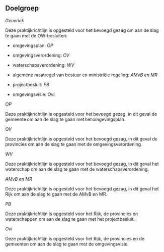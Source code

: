 Doelgroep
---------

*Generiek*

Deze praktijkrichtlijn is opgesteld voor het bevoegd gezag om aan de slag te
gaan met de OW-besluiten:

-   omgevingsplan: *OP*

-   omgevingsverordening: *OV*

-   waterschapsverordening: *WV*

-   algemene maatregel van bestuur en ministriële regeling: *AMvB en MR*

-   projectbesluit: *PB*

-   omgevingsvisie: *Ovi*

*OP*

Deze praktijkrichtlijn is opgesteld voor het bevoegd gezag, in dit geval de
gemeente om aan de slag te gaan met het omgevingsplan.

*OV*

Deze praktijkrichtlijn is opgesteld voor het bevoegd gezag, in dit geval de
provincies om aan de slag te gaan met de omgevingsverordening.

*WV*

Deze praktijkrichtlijn is opgesteld voor het bevoegd gezag, in dit geval het
waterschap om aan de slag te gaan met de waterschapsverordening.

*AMvB en MR*

Deze praktijkrichtlijn is opgesteld voor het bevoegd gezag, in dit geval het
Rijk om aan de slag te gaan met de AMvB en MR.

*PB*

Deze praktijkrichtlijn is opgesteld voor het Rijk, de provincies en
waterschappen om aan de slag te gaan met het projectbesluit.

*Ovi*

Deze praktijkrichtlijn is opgesteld voor het Rijk, de provincies en de gemeenten
om aan de slag te gaan met de omgevingsvisie.
